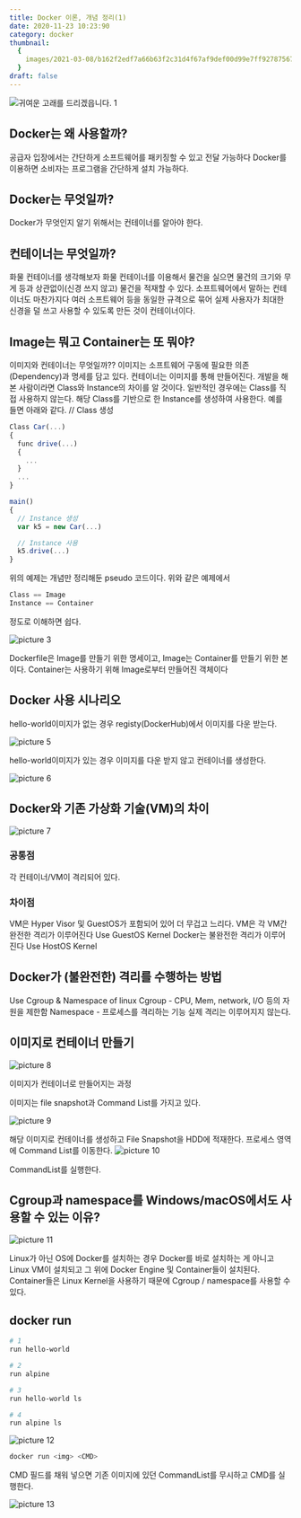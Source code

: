 ```yaml
---
title: Docker 이론, 개념 정리(1)
date: 2020-11-23 10:23:90
category: docker
thumbnail:
  {
    images/2021-03-08/b162f2edf7a66b63f2c31d4f67af9def00d99e7ff92787567473ff1af13f333c.png,
  }
draft: false
---
```


![귀여운 고래를 드리겠읍니다. 1](images/2021-03-08/b162f2edf7a66b63f2c31d4f67af9def00d99e7ff92787567473ff1af13f333c.png)

## Docker는 왜 사용할까?

공급자 입장에서는 간단하게 소프트웨어를 패키징할 수 있고 전달 가능하다
Docker를 이용하면 소비자는 프로그램을 간단하게 설치 가능하다.

## Docker는 무엇일까?

Docker가 무엇인지 알기 위해서는 컨테이너를 알아야 한다.

## 컨테이너는 무엇일까?

화물 컨테이너를 생각해보자
화물 컨테이너를 이용해서 물건을 실으면 물건의 크기와 무게 등과 상관없이(신경 쓰지 않고) 물건을 적재할 수 있다.
소프트웨어에서 말하는 컨테이너도 마찬가지다
여러 소프트웨어 등을 동일한 규격으로 묶어 실제 사용자가 최대한 신경을 덜 쓰고 사용할 수 있도록 만든 것이 컨테이너이다.

## Image는 뭐고 Container는 또 뭐야?

이미지와 컨테이너는 무엇일까??
이미지는 소프트웨어 구동에 필요한 의존(Dependency)과 명세를 담고 있다.
컨테이너는 이미지를 통해 만들어진다.
개발을 해본 사람이라면 Class와 Instance의 차이를 알 것이다.
일반적인 경우에는 Class를 직접 사용하지 않는다.
해당 Class를 기반으로 한 Instance를 생성하여 사용한다.
예를 들면 아래와 같다.
// Class 생성

```js
Class Car(...)
{
  func drive(...)
  {
    ...
  }
  ...
}
```

```js
main()
{
  // Instance 생성
  var k5 = new Car(...)

  // Instance 사용
  k5.drive(...)
}
```

위의 예제는 개념만 정리해둔 pseudo 코드이다.
위와 같은 예제에서

```js
Class == Image
Instance == Container
```

정도로 이해하면 쉽다.

![picture 3](images/2021-03-08/caa5ada4759d0a02b12971b712b8849dfbf3cb09d13169a9fc0475c210b4a335.png)

Dockerfile은 Image를 만들기 위한 명세이고, Image는 Container를 만들기 위한 본이다.
Container는 사용하기 위해 Image로부터 만들어진 객체이다

## Docker 사용 시나리오

hello-world이미지가 없는 경우 registy(DockerHub)에서 이미지를 다운 받는다.

![picture 5](images/2021-03-08/5760633012eddee6570a7c22a7d8dc9a83aaab41b998d1a4302640603fccdc09.png)

hello-world이미지가 있는 경우 이미지를 다운 받지 않고 컨테이너를 생성한다.

![picture 6](images/2021-03-08/43c5e9481a6a33668cea657c7fcf618281ad991dab63f6936286272f8fbfdcec.png)

## Docker와 기존 가상화 기술(VM)의 차이

![picture 7](images/2021-03-08/3fff93f225744a03fdf6ac437277dab0f020227db8916014e1c38607703e0e17.png)

### 공통점

각 컨테이너/VM이 격리되어 있다.

### 차이점

VM은 Hyper Visor 및 GuestOS가 포함되어 있어 더 무겁고 느리다.
VM은 각 VM간 완전한 격리가 이루어진다
Use GuestOS Kernel
Docker는 불완전한 격리가 이루어진다
Use HostOS Kernel

## Docker가 (불완전한) 격리를 수행하는 방법

Use Cgroup & Namespace of linux
Cgroup - CPU, Mem, network, I/O 등의 자원을 제한함
Namespace - 프로세스를 격리하는 기능
실제 격리는 이루어지지 않는다.

## 이미지로 컨테이너 만들기

![picture 8](images/2021-03-08/7ae61afe5797c8a33b18ab12a7a9136c70edbd453794365fbceaac8e7ce948d9.png)

이미지가 컨테이너로 만들어지는 과정

이미지는 file snapshot과 Command List를 가지고 있다.

![picture 9](images/2021-03-08/37cef9a58e88ff324746c65abfc5898c3a720b2a5518c4762b07e4211b5e29a0.png)

해당 이미지로 컨테이너를 생성하고 File Snapshot을 HDD에 적재한다.
프로세스 영역에 Command List를 이동한다.
![picture 10](images/2021-03-08/dd94cc70f440cf7bf9fb2dd470f83c4a61247babe844941781c132c13c802716.png)

CommandList를 실행한다.

## Cgroup과 namespace를 Windows/macOS에서도 사용할 수 있는 이유?

![picture 11](images/2021-03-08/dc7b480b6f7ba57b5d55444b20a6950ea7eb20255e0843f66b3b374c28c917be.png)

Linux가 아닌 OS에 Docker를 설치하는 경우 Docker를 바로 설치하는 게 아니고 Linux VM이 설치되고 그 위에 Docker Engine 및 Container들이 설치된다.
Container들은 Linux Kernel을 사용하기 때문에 Cgroup / namespace를 사용할 수 있다.

## docker run <img> <CMD>

```bash
# 1
run hello-world

# 2
run alpine

# 3
run hello-world ls

# 4
run alpine ls
```

![picture 12](images/2021-03-08/cd2beb17506a61bc8c94d33a45c795f4ece342ad2f07d999884410db4a89e4e9.png)

```bash
docker run <img> <CMD>
```

CMD 필드를 채워 넣으면
기존 이미지에 있던 CommandList를 무시하고 CMD를 실행한다.

![picture 13](images/2021-03-08/b0698869a6e797aeaf0c10a64f96fc84ea41ade39542a50b98d69f5d058ff54b.png)
